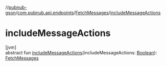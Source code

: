 //[pubnub-gson](../../../index.md)/[com.pubnub.api.endpoints](../index.md)/[FetchMessages](index.md)/[includeMessageActions](include-message-actions.md)

# includeMessageActions

[jvm]\
abstract fun [includeMessageActions](include-message-actions.md)(includeMessageActions: [Boolean](https://kotlinlang.org/api/latest/jvm/stdlib/kotlin/-boolean/index.html)): [FetchMessages](index.md)
